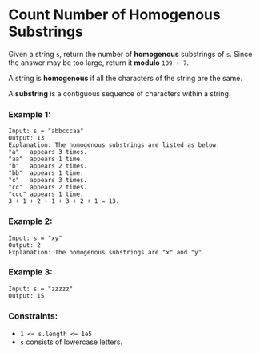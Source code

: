 # Count Number of Homogenous Substrings

Given a string `s`, return the number of **homogenous** substrings of `s`. Since the answer may be too large, return it **modulo** `109 + 7`.

A string is **homogenous** if all the characters of the string are the same.

A **substring** is a contiguous sequence of characters within a string.

### Example 1:
```
Input: s = "abbcccaa"
Output: 13
Explanation: The homogenous substrings are listed as below:
"a"   appears 3 times.
"aa"  appears 1 time.
"b"   appears 2 times.
"bb"  appears 1 time.
"c"   appears 3 times.
"cc"  appears 2 times.
"ccc" appears 1 time.
3 + 1 + 2 + 1 + 3 + 2 + 1 = 13.
```
### Example 2:
```
Input: s = "xy"
Output: 2
Explanation: The homogenous substrings are "x" and "y".
```
### Example 3:
```
Input: s = "zzzzz"
Output: 15
```

### Constraints:

* `1 <= s.length <= 1e5`
* `s` consists of lowercase letters.